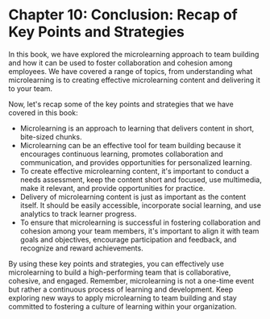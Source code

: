 Chapter 10: Conclusion: Recap of Key Points and Strategies
==========================================================

In this book, we have explored the microlearning approach to team building and how it can be used to foster collaboration and cohesion among employees. We have covered a range of topics, from understanding what microlearning is to creating effective microlearning content and delivering it to your team.

Now, let's recap some of the key points and strategies that we have covered in this book:

* Microlearning is an approach to learning that delivers content in short, bite-sized chunks.
* Microlearning can be an effective tool for team building because it encourages continuous learning, promotes collaboration and communication, and provides opportunities for personalized learning.
* To create effective microlearning content, it's important to conduct a needs assessment, keep the content short and focused, use multimedia, make it relevant, and provide opportunities for practice.
* Delivery of microlearning content is just as important as the content itself. It should be easily accessible, incorporate social learning, and use analytics to track learner progress.
* To ensure that microlearning is successful in fostering collaboration and cohesion among your team members, it's important to align it with team goals and objectives, encourage participation and feedback, and recognize and reward achievements.

By using these key points and strategies, you can effectively use microlearning to build a high-performing team that is collaborative, cohesive, and engaged. Remember, microlearning is not a one-time event but rather a continuous process of learning and development. Keep exploring new ways to apply microlearning to team building and stay committed to fostering a culture of learning within your organization.
